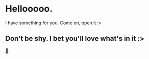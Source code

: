 # Hellooooo.
I have something for you. Come on, open it :>
## Don't be shy. I bet you'll love what's in it :>

 [💐](https://codepen.io/mdusmanansari/pen/BamepLe).
